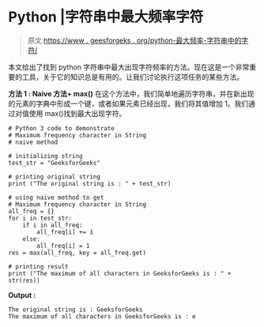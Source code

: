 # Python |字符串中最大频率字符

> 原文:[https://www . geesforgeks . org/python-最大频率-字符串中的字符/](https://www.geeksforgeeks.org/python-maximum-frequency-character-in-string/)

本文给出了找到 python 字符串中最大出现字符频率的方法。现在这是一个非常重要的工具，关于它的知识总是有用的。让我们讨论执行这项任务的某些方法。

**方法 1 : Naive 方法+ max()**
在这个方法中，我们简单地遍历字符串，并在新出现的元素的字典中形成一个键，或者如果元素已经出现，我们将其值增加 1。我们通过对值使用 max()找到最大出现字符。

```
# Python 3 code to demonstrate 
# Maximum frequency character in String
# naive method 

# initializing string 
test_str = "GeeksforGeeks"

# printing original string
print ("The original string is : " + test_str)

# using naive method to get
# Maximum frequency character in String
all_freq = {}
for i in test_str:
    if i in all_freq:
        all_freq[i] += 1
    else:
        all_freq[i] = 1
res = max(all_freq, key = all_freq.get) 

# printing result 
print ("The maximum of all characters in GeeksforGeeks is : " + str(res))
```

**Output :**

```
The original string is : GeeksforGeeks
The maximum of all characters in GeeksforGeeks is : e

```